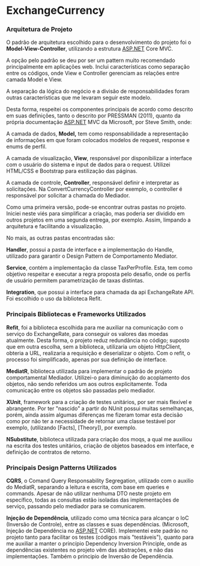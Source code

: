 # ExchangeCurrency

### Arquitetura de Projeto

O padrão de arquitetura escolhido para o desenvolvimento do projeto foi o **Model-View-Controller**, utilizando a estrutura [ASP.NET](http://ASP.NET) Core MVC.

A opção pelo padrão se deu por ser um pattern muito recomendado principalmente em aplicações web. Inclui características como separação entre os códigos, onde View e Controller gerenciam as relações entre camada Model e View.

A separação da lógica do negócio e a divisão de responsabilidades foram outras características que me levaram seguir este modelo.

Desta forma, respeitei os componentes principais de acordo como descrito em suas definições,  tanto o descrito por PRESSMAN (2011), quanto da própria documentação  [ASP.NET](http://ASP.NET) MVC da Microsoft, por Steve Smith, onde:

A camada de dados, **Model,** tem como responsabilidade a representação de informações em que foram colocados modelos de request, response e enums de perfil.  

A camada de visualização, **View**, responsável por disponibilizar a interface com o usuário do sistema e input de dados para o request. Utilizei HTML/CSS e Bootstrap para estilização das páginas.

A camada de controle, **Controller**, responsável definir e interpretar as solicitações. Na ConvertCurrencyController por exemplo, o controller é responsável por solicitar a chamada do Mediador.

Como uma primeira versão, pode-se encontrar outras pastas no projeto. Iniciei neste viés para simplificar a criação, mas poderia ser dividido em outros projetos em uma segunda entrega, por exemplo. Assim, limpando a arquitetura e facilitando a visualização. 

No mais, as outras pastas encontradas são:

**Handler**, possui a pasta de interface e a implementação do Handle, utilizado para garantir o Design Pattern de Comportamento Mediator.

**Service**, contém a implementação da classe TaxPerProfile. Esta, tem como objetivo respeitar e executar a regra proposta pelo desafio, onde os perfis de usuário permitem parametrização de taxas distintas.

**Integration**, que possui a interface para chamada da api ExchangeRate API. Foi escolhido o uso da biblioteca Refit.

### Principais Bibliotecas e Frameworks Utilizados

**Refit**, foi a biblioteca escolhida para me auxiliar na comunicação com o serviço do ExchangeRate, para conseguir os valores das moedas atualmente. Desta forma, o projeto reduz redundância no código; suposto que em outra escolha, sem a biblioteca, utilizaria um objeto HttpClient, obteria a URL, realizaria a requisição e deserializar o objeto. Com o refit, o processo foi simplificado, apenas por sua definição de interface.

**MediatR**, biblioteca utilizada para implementar o padrão de projeto comportamental Mediador. Utilizei-o para diminuição do acoplamento dos objetos, não sendo referidos um aos outros explicitamente. Toda comunicação entre os objetos são passadas pelo mediador.

**XUnit**, framework para a criação de testes unitários, por ser mais flexível e abrangente. Por ter "nascido" a partir do NUnit possui muitas semelhanças, porém, ainda assim algumas diferenças me fizeram tomar esta decisão como por não ter a necessidade de retornar uma classe testável por exemplo, (utilizando [Facts], [Theory]), por exemplo.

**NSubstitute**, biblioteca utilizada para criação dos moqs, a qual me auxiliou na escrita dos testes unitários, criação de objetos baseados em interface, e definição de contratos de retorno.

### Principais Design Patterns Utilizados

**CQRS**, o Comand Query Responsability Segregation, utilizado com o auxilio do MediatR, separando a leitura e escrita, com base em queries e commands. Apesar de não utilizar nenhuma DTO neste projeto em específico, todas as consultas estão isoladas das implementações de serviço, passando pelo mediador para se comunicarem. 

**Injeção de Dependência**, utilizado como uma técnica para alcançar o IoC (Inversão de Controle), entre as classes e suas dependências. (Microsoft, Injeção de Dependência no [ASP.NET](http://ASP.NET) CORE). Implementei este padrão no projeto tanto para facilitar os testes (códigos mais "testáveis"), quanto para me auxiliar a manter o princípio Dependency Inversion Principle, onde as dependências existentes no projeto vêm das abstrações, e não das implementações. Também o principio de Inversão de Dependência.
